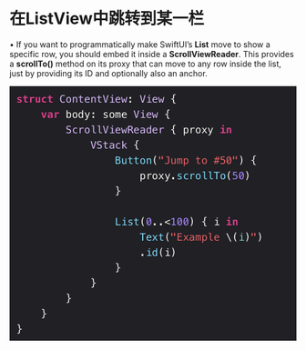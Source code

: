 # 在ListView中跳转到某一栏

• If you want to programmatically make SwiftUI’s **List** move to show a specific row, you should embed it inside a **ScrollViewReader**. This provides a **scrollTo()** method on its proxy that can move to any row inside the list, just by providing its ID and optionally also an anchor.

![struct ContentView View{.png](%E5%9C%A8ListView%E4%B8%AD%E8%B7%B3%E8%BD%AC%E5%88%B0%E6%9F%90%E4%B8%80%E6%A0%8F%205a62850f2dbf42f9bf5e868fe44ac0c8/struct_ContentView_View.png)